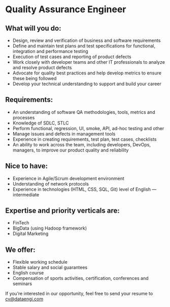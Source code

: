 # Quality Assurance Engineer

## What will you do:
- Design, review and verification of business and software requirements
- Define and maintain test plans and test specifications for functional, integration and performance testing
- Execution of test cases and reporting of product defects
- Work closely with developer teams and other IT professionals to analyze and resolve product defects
- Advocate for quality best practices and help develop metrics to ensure these being followed
- Develop your technical understanding to support and build your career


## Requirements:
- An understanding of software QA methodologies, tools, metrics and processes
- Knowledge of SDLC, STLC
- Perform functional, regression, UI, smoke, API, ad-hoc testing and other
- Manage issues and defects in management tools
- Experience in creating requirements, test plan, test cases, checklists
- An ability to work across the team, including developers, DevOps, managers, to  improve our   product quality and reliability


## Nice to have:
- Experience in Agile/Scrum development environment
- Understanding of network protocols
- Experience in technologies (HTML, CSS, SQL, Git) level of English — intermediate


## Expertise and priority verticals are:
- FinTech
- BigData (using Hadoop framework)
- Digital Marketing


## We offer:

- Flexible working schedule
- Stable salary and social guarantees
- English course
- Compensation of sports activities, certification, conferences and seminars



If you’re interested in our opportunity, feel free to send your resume to
cv@dataengi.com



